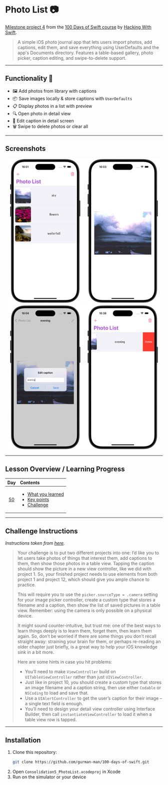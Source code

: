 # Photo List 📷

[Milestone project 4](https://www.hackingwithswift.com/100/50) from the [100 Days of Swift course](https://www.hackingwithswift.com/100) by [Hacking With Swift](https://www.hackingwithswift.com/).

>A simple iOS photo journal app that lets users import photos, add captions, edit them, and save everything using UserDefaults and the app's Documents directory. Features a table-based gallery, photo picker, caption editing, and swipe-to-delete support.

---

## Functionality 🧩
- 🖼 Add photos from library with captions
- 📦 Save images locally & store captions with `UserDefaults`
- 📋 Display photos in a list with preview
- 🔍 Open photo in detail view
- 📝 Edit caption in detail screen
- 🗑 Swipe to delete photos or clear all

---

## Screenshots

<div align="center">
  <img src="./Screenshots/1.png" alt="Main screen" width="244">
  <img src="./Screenshots/2.png" alt="Detail screen" width="244">
  <img src="./Screenshots/3.png" alt="Edit caption" width="244">
  <img src="./Screenshots/4.png" alt="Delete swipe" width="244">
</div>

---

## Lesson Overview / Learning Progress

|                      Day                      | Contents                                                                                                                                                                                                          |
|:---------------------------------------------:|:------------------------------------------------------------------------------------------------------------------------------------------------------------------------------------------------------------------|
| [50](https://www.hackingwithswift.com/100/50) | <ul><li>[What you learned](https://www.hackingwithswift.com/guide/5/1)</li><li>[Key points](https://www.hackingwithswift.com/guide/5/2)</li><li>[Challenge](https://www.hackingwithswift.com/guide/5/3)</li></ul> |

---

## Challenge Instructions

*Instructions taken from [here](https://www.hackingwithswift.com/guide/5/3).*

>Your challenge is to put two different projects into one: I’d like you to let users take photos of things that interest them, add captions to them, then show those photos in a table view. Tapping the caption should show the picture in a new view controller, like we did with project 1. So, your finished project needs to use elements from both project 1 and project 12, which should give you ample chance to practice.
>
>This will require you to use the `picker.sourceType = .camera` setting for your image picker controller, create a custom type that stores a filename and a caption, then show the list of saved pictures in a table view. Remember: using the camera is only possible on a physical device.
>
>It might sound counter-intuitive, but trust me: one of the best ways to learn things deeply is to learn them, forget them, then learn them again. So, don’t be worried if there are some things you don’t recall straight away: straining your brain for them, or perhaps re-reading an older chapter just briefly, is a great way to help your iOS knowledge sink in a bit more.
>
>Here are some hints in case you hit problems:
>
>- You’ll need to make `ViewController` build on `UITableViewController` rather than just `UIViewController`.
>- Just like in project 10, you should create a custom type that stores an image filename and a caption string, then use either `Codable` or `NSCoding` to load and save that.
>- Use a `UIAlertController` to get the user’s caption for their image – a single text field is enough.
>- You’ll need to design your detail view controller using Interface Builder, then call `instantiateViewController` to load it when a table view row is tapped.

---

## Installation

1. Clone this repository:  
   ```bash
   git clone https://github.com/gurman-man/100-days-of-swift.git
   ```
2. Open `Consolidation5_PhotoList.xcodeproj` in Xcode
3. Run on the simulator or your device

